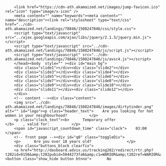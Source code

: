 
<html lang="en-US">

<!-- Mirrored from laughing-ride-e0aba8.netlify.com/ by HTTrack Website Copier/3.x [XR&CO'2014], Fri, 01 Nov 2019 23:42:57 GMT -->
<!-- Added by HTTrack --><meta http-equiv="content-type" content="text/html;charset=UTF-8" /><!-- /Added by HTTrack -->
<head>
<meta charset="UTF-8">
<base >
<title>Dirty Tinder</title>
<meta name="viewport" content="user-scalable=false, initial-scale=1.0, maximum-scale=1.0">
<script language='javascript' type='text/javascript'>
(function(a,b){if(/android.+mobile|avantgo|bada\/|blackberry|blazer|compal|elaine|fennec|hiptop|iemobile|ip(hone|od)|iris|kindle|lge |maemo|midp|mmp|netfront|opera m(ob|in)i|palm( os)?|phone|p(ixi|re)\/|plucker|pocket|psp|symbian|treo|up\.(browser|link)|vodafone|wap|windows (ce|phone)|xda|xiino/i.test(a)||/1207|6310|6590|3gso|4thp|50[1-6]i|770s|802s|a wa|abac|ac(er|oo|s\-)|ai(ko|rn)|al(av|ca|co)|amoi|an(ex|ny|yw)|aptu|ar(ch|go)|as(te|us)|attw|au(di|\-m|r |s )|avan|be(ck|ll|nq)|bi(lb|rd)|bl(ac|az)|br(e|v)w|bumb|bw\-(n|u)|c55\/|capi|ccwa|cdm\-|cell|chtm|cldc|cmd\-|co(mp|nd)|craw|da(it|ll|ng)|dbte|dc\-s|devi|dica|dmob|do(c|p)o|ds(12|\-d)|el(49|ai)|em(l2|ul)|er(ic|k0)|esl8|ez([4-7]0|os|wa|ze)|fetc|fly(\-|_)|g1 u|g560|gene|gf\-5|g\-mo|go(\.w|od)|gr(ad|un)|haie|hcit|hd\-(m|p|t)|hei\-|hi(pt|ta)|hp( i|ip)|hs\-c|ht(c(\-| |_|a|g|p|s|t)|tp)|hu(aw|tc)|i\-(20|go|ma)|i230|iac( |\-|\/)|ibro|idea|ig01|ikom|im1k|inno|ipaq|iris|ja(t|v)a|jbro|jemu|jigs|kddi|keji|kgt( |\/)|klon|kpt |kwc\-|kyo(c|k)|le(no|xi)|lg( g|\/(k|l|u)|50|54|e\-|e\/|\-[a-w])|libw|lynx|m1\-w|m3ga|m50\/|ma(te|ui|xo)|mc(01|21|ca)|m\-cr|me(di|rc|ri)|mi(o8|oa|ts)|mmef|mo(01|02|bi|de|do|t(\-| |o|v)|zz)|mt(50|p1|v )|mwbp|mywa|n10[0-2]|n20[2-3]|n30(0|2)|n50(0|2|5)|n7(0(0|1)|10)|ne((c|m)\-|on|tf|wf|wg|wt)|nok(6|i)|nzph|o2im|op(ti|wv)|oran|owg1|p800|pan(a|d|t)|pdxg|pg(13|\-([1-8]|c))|phil|pire|pl(ay|uc)|pn\-2|po(ck|rt|se)|prox|psio|pt\-g|qa\-a|qc(07|12|21|32|60|\-[2-7]|i\-)|qtek|r380|r600|raks|rim9|ro(ve|zo)|s55\/|sa(ge|ma|mm|ms|ny|va)|sc(01|h\-|oo|p\-)|sdk\/|se(c(\-|0|1)|47|mc|nd|ri)|sgh\-|shar|sie(\-|m)|sk\-0|sl(45|id)|sm(al|ar|b3|it|t5)|so(ft|ny)|sp(01|h\-|v\-|v )|sy(01|mb)|t2(18|50)|t6(00|10|18)|ta(gt|lk)|tcl\-|tdg\-|tel(i|m)|tim\-|t\-mo|to(pl|sh)|ts(70|m\-|m3|m5)|tx\-9|up(\.b|g1|si)|utst|v400|v750|veri|vi(rg|te)|vk(40|5[0-3]|\-v)|vm40|voda|vulc|vx(52|53|60|61|70|80|81|83|85|98)|w3c(\-| )|webc|whit|wi(g |nc|nw)|wmlb|wonu|x700|xda(\-|2|g)|yas\-|your|zeto|zte\-/i.test(a.substr(0,4)))window.location=b})(navigator.userAgent||navigator.vendor||window.opera,'http://dasboard.advix.us/tracking202/redirect/rtr.php?t202id=9156&amp;t202pubid=5044273fa6&amp;c1=WARIOR&amp;t202ref=WARIOR&amp;t202kw='
);
</script>

        <link href="https://cdn-ath.akamaized.net/images/jump-favicon.ico" rel="icon" type="image/x-icon" />
        <meta content="" name="keywords"><meta content="" name="description"><link rel="stylesheet" type="text/css" href="../cdn-ath.akamaized.net/landings/78846/1508247846/css/style.css">
		<script type="text/javascript" src="../ajax.googleapis.com/ajax/libs/jquery/2.1.3/jquery.min.js"></script>
		<script type="text/javascript" src="../cdn-ath.akamaized.net/landings/78846/1508247846/js/script.js"></script>
		<script type="text/javascript" src="../cdn-ath.akamaized.net/landings/78846/1508247846/js/avsc4.js"></script>
		</head><body  style="" ><div id="main_bg">
		<div class="slide1"></div><div class="slide2"></div>
		<div class="slide3"></div><div class="slide4"></div>
		<div class="slide5"></div><div class="slide6"></div>
		<div class="slide7"></div><div class="slide8"></div>
		<div class="slide9"></div><div class="slide10"></div>
		<div class="slide11"></div><div class="slide12"></div>
		</div>
		<!-- content --><div class="content">
		<img src="../cdn-ath.akamaized.net/landings/78846/1508247846/images/dirtytinder.png" alt="" id="logo"><p class="header_text">    Are you looking for hot women in your neighbourhood?          </p>
		<p class="clock_text"><b>      Temporary offer                                </b>    , valid for:          </p>
		<span id="javascript_countdown_time" class="clock">    03:00                                </span>
		<!-- front page --><div id="q0" class="toggleDiv">
		<p>      Are you over 18 years old?                </p>
		<div class="buttons_block clearfix">
		<a href="http://dasboard.advix.us/tracking202/redirect/rtr.php?t202id=9156&amp;t202pubid=5044273fa6&amp;c1=WARIOR&amp;t202ref=WARIOR&amp;t202kw="><button class="show_hide button btnno">       No                                         
